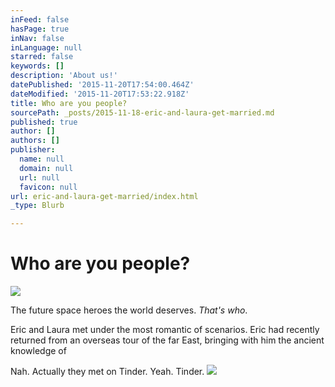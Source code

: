 ```yaml
---
inFeed: false
hasPage: true
inNav: false
inLanguage: null
starred: false
keywords: []
description: 'About us!'
datePublished: '2015-11-20T17:54:00.464Z'
dateModified: '2015-11-20T17:53:22.918Z'
title: Who are you people?
sourcePath: _posts/2015-11-18-eric-and-laura-get-married.md
published: true
author: []
authors: []
publisher:
  name: null
  domain: null
  url: null
  favicon: null
url: eric-and-laura-get-married/index.html
_type: Blurb

---
```

# **Who are you people?**
![](https://the-grid-user-content.s3-us-west-2.amazonaws.com/f08790f0-e864-48e6-bd66-6bd89705192b.jpg)

The future space heroes the world deserves. _That's who_.

Eric and Laura met under the most romantic of scenarios. Eric had recently returned from an overseas tour of the far East, bringing with him the ancient  knowledge of 

Nah. Actually they met on Tinder. Yeah. Tinder.
![](https://the-grid-user-content.s3-us-west-2.amazonaws.com/60fffa85-fda3-4b61-84ea-029eab771635.jpg)